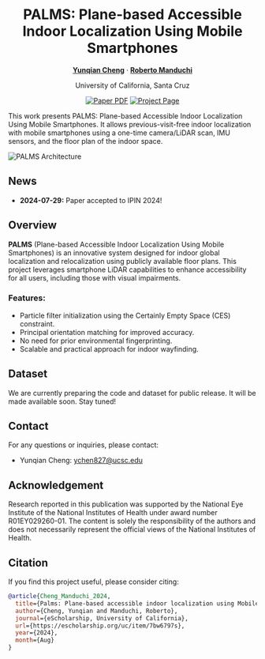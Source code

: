 <div align="center">
<h1>PALMS: Plane-based Accessible Indoor Localization Using Mobile Smartphones</h1>

[**Yunqian Cheng**](https://liheyoung.github.io/) · [**Roberto Manduchi**](https://bingykang.github.io/)

University of California, Santa Cruz
<br>

<a href="https://escholarship.org/uc/item/7bw6797s"><img src='https://img.shields.io/badge/Paper-PALMS-red' alt='Paper PDF'></a>
<a href='https://github.com/Head-inthe-Cloud/PALMS-Plane-based-Accessible-Indoor-Localization-for-Mobile-Smartphones'><img src='https://img.shields.io/badge/Project_Page-PALMS-green' alt='Project Page'></a>
<!-- <a href=''><img src='https://img.shields.io/badge/%F0%9F%A4%97%20Hugging%20Face-Demo-blue'></a> -->
<!-- <a href=''><img src='https://img.shields.io/badge/Datset-PALMS-yellow' alt='Dataset'></a> -->
</div>


This work presents PALMS: Plane-based Accessible Indoor Localization Using Mobile Smartphones. It allows previous-visit-free indoor localization with mobile smartphones using a one-time camera/LiDAR scan, IMU sensors, and the floor plan of the indoor space.

![PALMS Architecture](./images/IPIN%202024%20Visualizations.svg)

## News
<!-- - **2024-07-29:** Paper, project page, code, models, demo, and benchmark are all released. -->
- **2024-07-29:** Paper accepted to IPIN 2024!


## Overview

**PALMS** (Plane-based Accessible Indoor Localization Using Mobile Smartphones) is an innovative system designed for indoor global localization and relocalization using publicly available floor plans. This project leverages smartphone LiDAR capabilities to enhance accessibility for all users, including those with visual impairments.

### Features:
- Particle filter initialization using the Certainly Empty Space (CES) constraint.
- Principal orientation matching for improved accuracy.
- No need for prior environmental fingerprinting.
- Scalable and practical approach for indoor wayfinding.

## Dataset
We are currently preparing the code and dataset for public release. It will be made available soon. Stay tuned!

## Contact

For any questions or inquiries, please contact:

- Yunqian Cheng: [ychen827@ucsc.edu](mailto:ychen827@ucsc.edu)


## Acknowledgement
Research reported in this publication was supported by the National Eye Institute of the National Institutes of Health under award number R01EY029260-01. The content is solely the responsibility of the authors and does not necessarily represent the official views of the National Institutes of Health.


<!-- ## LICENSE -->

## Citation

If you find this project useful, please consider citing:

```bibtex
@article{Cheng_Manduchi_2024,
  title={Palms: Plane-based accessible indoor localization using Mobile smartphones},
  author={Cheng, Yunqian and Manduchi, Roberto},
  journal={eScholarship, University of California},
  url={https://escholarship.org/uc/item/7bw6797s},
  year={2024},
  month={Aug}
}
```


